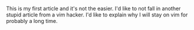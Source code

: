 
This is my first article and it's not the easier. I'd like to not fall in another stupid article from a vim hacker. I'd like to explain why I will stay on vim for probably a long time.
